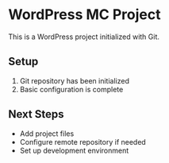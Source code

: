 # WordPress MC Project

This is a WordPress project initialized with Git.

## Setup

1. Git repository has been initialized
2. Basic configuration is complete

## Next Steps

- Add project files
- Configure remote repository if needed
- Set up development environment